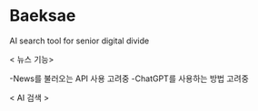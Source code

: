 # Baeksae
AI search tool for senior digital divide


< 뉴스 기능>

-News를 불러오는 API 사용 고려중
-ChatGPT를 사용하는 방법 고려중

< AI 검색 >

